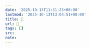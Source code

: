 ```yaml
---
date: '2025-10-13T11:31:25+08:00'
lastmod: '2025-10-13T13:04:51+08:00'
title: 󰩗
url: 󰩗
tags: []
src:
note:
---
```

